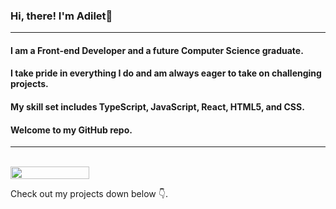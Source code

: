 ### Hi, there! I'm Adilet👋
---
#### I am a Front-end Developer and a future Computer Science graduate.
#### I take pride in everything I do and am always eager to take on challenging projects.
#### My skill set includes **TypeScript, JavaScript, React, HTML5, and CSS**.
#### Welcome to my GitHub repo.
---
<br>
<div style="display: flex; justify-content: space-between">
<img width="50%" src="https://github-readme-streak-stats.herokuapp.com/?user=AdiletBaimyrza&theme=dark&hide_border=true" />
</div>

Check out my projects down below 👇.
